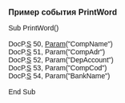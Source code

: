 ﻿<html>
<head>
<title>PrintWord</title>
</head>

<body>

<p><font size="3" face="Arial"><strong>Пример события PrintWord</strong></font></p>

<p><font face="Arial">Sub PrintWord()<br>
<br>
DocP.<a href="../Functions/AsDocPrint/S.html">S</a> 50, <a href="../Functions/Functions/ParameterManagment/Param.html">
Param</a>(&quot;CompName&quot;)<br>
DocP.<a href="../Functions/AsDocPrint/S.html">S</a> 51, Param(&quot;CompAdr&quot;)<br>
DocP.<a href="../Functions/AsDocPrint/S.html">S</a> 52, Param(&quot;DepAccount&quot;)<br>
DocP.<a href="../Functions/AsDocPrint/S.html">S</a> 53, Param(&quot;CompCod&quot;)<br>
DocP.<a href="../Functions/AsDocPrint/S.html">S</a> 54, Param(&quot;BankName&quot;) <br>
<br>
End Sub<br>
</font></p>
</body>
</html>
